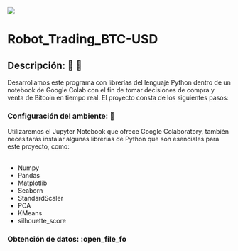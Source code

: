 ![]([https://github.com/jumacaq/Robot_Trading_BTC-USD/blob/main/robot_btc.png](https://github.com/jumacaq/atencion_oncologica_peru_2022_2023/blob/main/README.png))
# Robot_Trading_BTC-USD
## Descripción: :mag_right: :eyes:
Desarrollamos este programa con librerías del lenguaje Python dentro de un notebook de Google Colab con el fin de tomar decisiones de compra y venta de Bitcoin en tiempo real.
El proyecto consta de los siguientes pasos:

### Configuración del ambiente: :low_brightness:
Utilizaremos el Jupyter Notebook que ofrece Google Colaboratory, también necesitarás instalar algunas librerías de Python que son esenciales para este proyecto, como: <br>
<br>
- Numpy 
- Pandas 
- Matplotlib
- Seaborn
- StandardScaler
- PCA
- KMeans
- silhouette_score

### Obtención de datos: :open_file_fo
